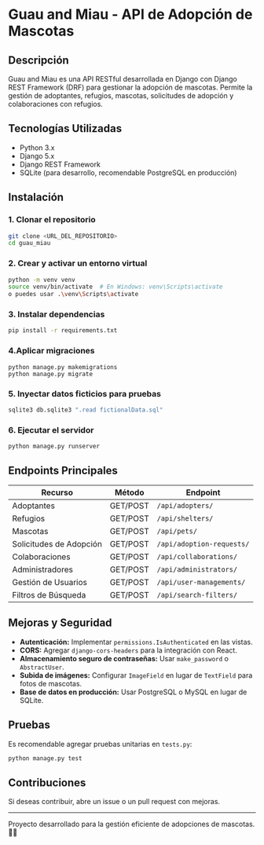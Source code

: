 # Guau and Miau - API de Adopción de Mascotas

## Descripción
Guau and Miau es una API RESTful desarrollada en Django con Django REST Framework (DRF) para gestionar la adopción de mascotas. Permite la gestión de adoptantes, refugios, mascotas, solicitudes de adopción y colaboraciones con refugios.

## Tecnologías Utilizadas
- Python 3.x
- Django 5.x
- Django REST Framework
- SQLite (para desarrollo, recomendable PostgreSQL en producción)

## Instalación
### 1. Clonar el repositorio
```bash
git clone <URL_DEL_REPOSITORIO>
cd guau_miau
```

### 2. Crear y activar un entorno virtual
```bash
python -m venv venv
source venv/bin/activate  # En Windows: venv\Scripts\activate
o puedes usar .\venv\Scripts\activate
```

### 3. Instalar dependencias
```bash
pip install -r requirements.txt
```
### 4.Aplicar migraciones

```
python manage.py makemigrations
python manage.py migrate
```

### 5. Inyectar datos ficticios para pruebas
```bash
sqlite3 db.sqlite3 ".read fictionalData.sql"
```

### 6. Ejecutar el servidor

```
python manage.py runserver
```

## Endpoints Principales
| Recurso | Método | Endpoint |
|---------|--------|-----------|
| Adoptantes | GET/POST | `/api/adopters/` |
| Refugios | GET/POST | `/api/shelters/` |
| Mascotas | GET/POST | `/api/pets/` |
| Solicitudes de Adopción | GET/POST | `/api/adoption-requests/` |
| Colaboraciones | GET/POST | `/api/collaborations/` |
| Administradores | GET/POST | `/api/administrators/` |
| Gestión de Usuarios | GET/POST | `/api/user-managements/` |
| Filtros de Búsqueda | GET/POST | `/api/search-filters/` |

## Mejoras y Seguridad
- **Autenticación:** Implementar `permissions.IsAuthenticated` en las vistas.
- **CORS:** Agregar `django-cors-headers` para la integración con React.
- **Almacenamiento seguro de contraseñas:** Usar `make_password` o `AbstractUser`.
- **Subida de imágenes:** Configurar `ImageField` en lugar de `TextField` para fotos de mascotas.
- **Base de datos en producción:** Usar PostgreSQL o MySQL en lugar de SQLite.

## Pruebas
Es recomendable agregar pruebas unitarias en `tests.py`:
```bash
python manage.py test
```

## Contribuciones
Si deseas contribuir, abre un issue o un pull request con mejoras.

---
Proyecto desarrollado para la gestión eficiente de adopciones de mascotas. 🐶🐱

